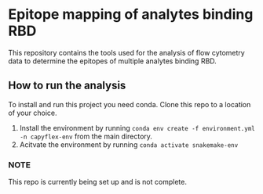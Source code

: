 # Epitope mapping of analytes binding RBD

This repository contains the tools used for the analysis of flow cytometry data to determine the epitopes of multiple analytes binding RBD.

## How to run the analysis
To install and run this project you need conda. Clone this repo to a location of your choice.
1. Install the environment by running `conda env create -f environment.yml -n capyflex-env` from the main directory.
2. Acitvate the environment by running `conda activate snakemake-env`

### NOTE
This repo is currently being set up and is not complete.
